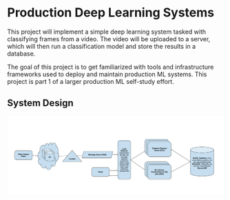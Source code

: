 # Production Deep Learning Systems 

This project will implement a simple deep learning system tasked with classifying frames from a video. The video will be uploaded to a server, which will then run a classification model and store the results in a database. 

The goal of this project is to get familiarized with tools and infrastructure frameworks used to deploy and maintain production ML systems. This project is part 1 of a larger production ML self-study effort. 

## System Design 

![System Architecture Diagram](images/sys_design.png)

